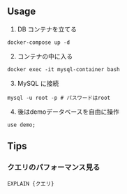 ## Usage

1. DB コンテナを立てる

```
docker-compose up -d
```

2. コンテナの中に入る

```
docker exec -it mysql-container bash
```

3. MySQL に接続

```
mysql -u root -p # パスワードはroot
```

4. 後はdemoデータベースを自由に操作
```
use demo;
```

## Tips
### クエリのパフォーマンス見る
```
EXPLAIN {クエリ}
```

